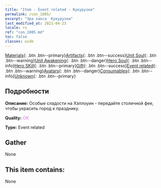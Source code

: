 ```yaml
---
title: "Item - Event related - Кукурузки"
permalink: /con_1085/
excerpt: "Эра хаоса  Кукурузки"
last_modified_at: 2021-04-23
locale: ru
ref: "con_1085.md"
toc: false
classes: wide
---
```

 [Materials](/ItemsRU/){: .btn .btn--primary}[Artifacts](/ItemsRU/Artifacts/){: .btn .btn--success}[Unit Soul](/ItemsRU/UnitSoul/){: .btn .btn--warning}[Unit Awakening](/ItemsRU/UnitAwakening/){: .btn .btn--danger}[Hero Soul](/ItemsRU/HeroSoul/){: .btn .btn--info}[Hero SKill](/ItemsRU/HeroSkill/){: .btn .btn--primary}[Gift](/ItemsRU/Gift/){: .btn .btn--success}[Event related](/ItemsRU/Events/){: .btn .btn--warning}[Avatars](/ItemsRU/Avatars/){: .btn .btn--danger}[Consumables](/ItemsRU/Consumables/){: .btn .btn--info}[Unknown](/ItemsRU/Unknown/){: .btn .btn--primary}

## Подробности
 **Описание:** Особые сладости на Хэллоуин - передайте столичной фее, чтобы украсить город к празднику.

 **Quality:** <span style="color: #DA70D6">OK</span>

 **Type:** Event related

## Gather

  None

## This item contains:

  None


